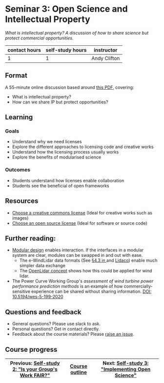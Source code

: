 # Seminar 3: Open Science and Intellectual Property

_*What is intellectual property? A discussion of how to share science but protect commercial opportunities.*_

| contact hours | self-study hours | instructor |
|---|---|---|
| 1 | 1 | Andy Clifton|

## Format
A 55-minute online discussion based around [this PDF](./beamer/main.pdf), covering:
- What is intellectual property?
- How can we share IP but protect opportunities?

## Learning

### Goals
- Understand why we need licenses
- Explore the different approaches to licensing code and creative works
- Understand how the licensing process usually works
- Explore the benefits of modularised science

### Outcomes
- Students understand how licenses enable collaboration
- Students see the beneficial of open frameworks

## Resources
- [Choose a creative commons license](https://creativecommons.org/choose/) (Ideal for creative works such as images)
- [Choose an open source license](https://choosealicense.com/) (Ideal for software or source code)

## Further reading:
- [Modular design](https://en.wikipedia.org/wiki/Modular_design) enables interaction. If the interfaces in a modular system are clear, modules can be swapped in and out with ease.
  - The e-WindLidar data formats (See [§4.3 in ](https://zenodo.org/record/2478051) and [Lidaco](https://github.com/e-WindLidar/Lidaco)) enable much simpler data exchange
  - The [OpenLidar concept](https://zenodo.org/record/3414197) shows how this could be applied for wind lidar.
- The Power Curve Working Group's _assessment of wind turbine power performance prediction methods_ is an example of how commercially-sensitive experience can be shared without sharing information. [DOI: 10.5194/wes-5-199-2020
](https://doi.org/10.5194/wes-5-199-2020)

## Questions and feedback
- General questions? Please use slack to ask.
- Personal questions? Get in contact directly.
- Feedback about the course materials? Please [raise an issue](https://github.com/LIKE-ITN/OpenScienceTrainingCourse/issues).

## Course progress
| Previous: [Self-study 2: "Is your Group's Work FAIR?"](../04_selfstudy2/readme.md) | [Course outline](../readme.md#course-outline) | Next: [Self-study 3: "Implementing Open Science"](../06_selfstudy3/readme.md) |
| -- | -- | -- |
